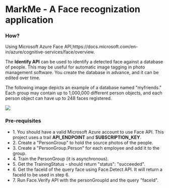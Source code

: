 <h1>MarkMe - A Face recognization application</h1> 

<h3>How?</h3>
<p>Using Microsoft Azure Face API,https://docs.microsoft.com/en-in/azure/cognitive-services/face/overview.</p>

The <strong>Identify API</strong> can be used to identify a detected face against a database of people. This may be useful for automatic image tagging in photo management software. You create the database in advance, and it can be edited over time.

The following image depicts an example of a database named "myfriends." Each group may contain up to 1,000,000 different person objects, and each person object can have up to 248 faces registered.

<img src="https://docs.microsoft.com/en-in/azure/cognitive-services/face/images/person.group.clare.jpg">

<h3>Pre-requisites</h3>
<ul>
<li>1. You should have a valid Microsoft Azure account to use Face API. This project uses a trail <strong>API_ENDPOINT</strong> and <strong>SUBSCRIPTION_KEY</strong>.</li>
<li>2. Create a  "PersonGroup" to hold the source photos of the people.</li>
<li>3. Create a "PersonGroup.Person" for each employee and add it to the group.</li>
<li>4. Train the PersonGroup (it is asynchronous).</li>
<li>5. Get the TrainingStatus - should return "status": "succeeded".</li>
<li>6. Get the faceId of the query face using Face.Detect API. It will return a faceId to be used in step 6.</li>
<li>7. Run Face.Verify API with the personGroupId and the query "faceId".</li>
</ul>
